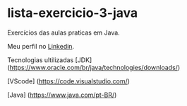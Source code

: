 # lista-exercicio-3-java

Exercícios das aulas praticas em Java.

Meu perfil no [Linkedin](https://www.linkedin.com/in/luana-s-75390a1b3/).

Tecnologias ultilizadas [JDK] (https://www.oracle.com/br/java/technologies/downloads/)

[VScode] (https://code.visualstudio.com/)

[Java] (https://www.java.com/pt-BR/)
